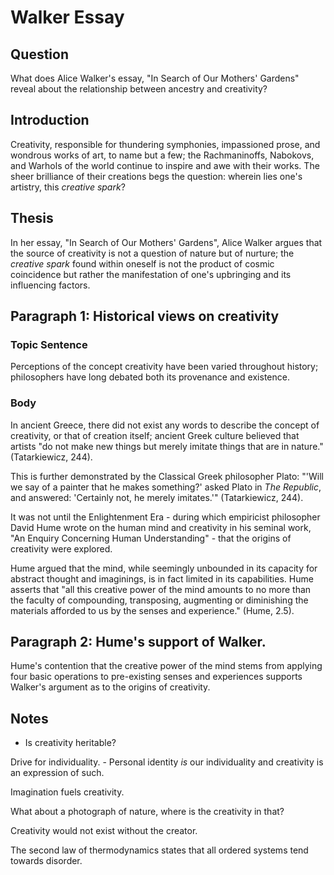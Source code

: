 # Walker Essay

## Question

What does Alice Walker's essay, "In Search of Our Mothers' Gardens" reveal about the relationship
between ancestry and creativity?

## Introduction

Creativity, responsible for thundering symphonies, impassioned prose, and wondrous works of art, to
name but a few; the Rachmaninoffs, Nabokovs, and Warhols of the world continue to inspire and awe
with their works. The sheer brilliance of their creations begs the question: wherein lies one's
artistry, this *creative spark*?

## Thesis

In her essay, "In Search of Our Mothers' Gardens", Alice Walker argues that the source of
creativity is not a question of nature but of nurture; the *creative spark* found within oneself is
not the product of cosmic coincidence but rather the manifestation of one's upbringing and its
influencing factors.

## Paragraph 1: Historical views on creativity

### Topic Sentence

Perceptions of the concept creativity have been varied throughout history;
philosophers have long debated both its provenance and existence.

### Body

In ancient Greece, there did not exist any words to describe the concept of creativity, or that of
creation itself; ancient Greek culture believed that artists
"do not make new things but merely imitate things that are in nature." (Tatarkiewicz, 244).

This is further demonstrated by the Classical Greek philosopher Plato: "'Will we say of a painter
that he makes something?' asked Plato in *The Republic*, and answered: 'Certainly not, he merely
imitates.'" (Tatarkiewicz, 244).

It was not until the Enlightenment Era - during which empiricist philosopher David Hume wrote
on the human mind and creativity in his seminal work,
"An Enquiry Concerning Human Understanding" - that the origins of creativity were explored.

Hume argued that the mind, while seemingly unbounded in its capacity for abstract thought and
imaginings, is in fact limited in its capabilities. Hume asserts that "all this creative power of
the mind amounts to no more than the faculty of compounding, transposing, augmenting or diminishing
the materials afforded to us by the senses and experience." (Hume, 2.5).

## Paragraph 2: Hume's support of Walker.

Hume's contention that the creative power of the mind stems from applying four basic operations to
pre-existing senses and experiences supports Walker's argument as to the origins of creativity.


## Notes
- Is creativity heritable?

Drive for individuality.
    - Personal identity *is* our individuality and creativity is an expression of such.

Imagination fuels creativity.

What about a photograph of nature, where is the creativity in that?

Creativity would not exist without the creator.

The second law of thermodynamics states that all ordered systems tend towards disorder.

